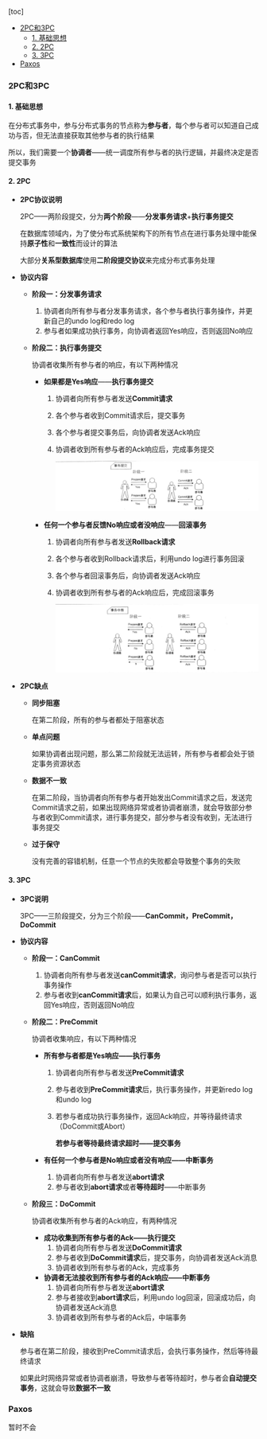 [toc]

- [2PC和3PC](#2pc和3pc)
  - [1. 基础思想](#1-基础思想)
  - [2. 2PC](#2-2pc)
  - [3. 3PC](#3-3pc)
- [Paxos](#paxos)



### 2PC和3PC

#### 1. 基础思想

在分布式事务中，参与分布式事务的节点称为**参与者**，每个参与者可以知道自己成功与否，但无法直接获取其他参与者的执行结果

所以，我们需要一个**协调者**——统一调度所有参与者的执行逻辑，并最终决定是否提交事务



#### 2. 2PC

* **2PC协议说明**

  2PC——两阶段提交，分为**两个阶段**——**分发事务请求**+**执行事务提交**

  在数据库领域内，为了使分布式系统架构下的所有节点在进行事务处理中能保持**原子性**和**一致性**而设计的算法

  大部分**关系型数据库**使用**二阶段提交协议**来完成分布式事务处理

* **协议内容**

  * **阶段一：分发事务请求**

    1. 协调者向所有参与者分发事务请求，各个参与者执行事务操作，并更新自己的undo log和redo log
    2. 参与者如果成功执行事务，向协调者返回Yes响应，否则返回No响应

  * **阶段二：执行事务提交**

    协调者收集所有参与者的响应，有以下两种情况

    * **如果都是Yes响应**——**执行事务提交**

      1. 协调者向所有参与者发送**Commit请求**

      2. 各个参与者收到Commit请求后，提交事务

      3. 各个参与者提交事务后，向协调者发送Ack响应

      4. 协调者收到所有参与者的Ack响应后，完成事务提交

         ![1](../p/11.png)

    * **任何一个参与者反馈No响应或者没响应**——**回滚事务**

      1. 协调者向所有参与者发送**Rollback请求**

      2. 各个参与者收到Rollback请求后，利用undo log进行事务回滚

      3. 各个参与者回滚事务后，向协调者发送Ack响应

      4. 协调者收到所有参与者的Ack响应后，完成回滚事务

         ![2](../p/12.png)

* **2PC缺点**

  * **同步阻塞**

    在第二阶段，所有的参与者都处于阻塞状态

  * **单点问题**

    如果协调者出现问题，那么第二阶段就无法运转，所有参与者都会处于锁定事务资源状态

  * **数据不一致**

    在第二阶段，当协调者向所有参与者开始发出Commit请求之后，发送完Commit请求之前，如果出现网络异常或者协调者崩溃，就会导致部分参与者收到Commit请求，进行事务提交，部分参与者没有收到，无法进行事务提交

  * **过于保守**

    没有完善的容错机制，任意一个节点的失败都会导致整个事务的失败

    

#### 3. 3PC

* **3PC说明**

  3PC——三阶段提交，分为三个阶段——**CanCommit，PreCommit，DoCommit**

* **协议内容**

  * **阶段一：CanCommit**

    1. 协调者向所有参与者发送**canCommit请求**，询问参与者是否可以执行事务操作
    2. 参与者收到**canCommit请求**后，如果认为自己可以顺利执行事务，返回Yes响应，否则返回No响应

  * **阶段二：PreCommit**

    协调者收集响应，有以下两种情况

    * **所有参与者都是Yes响应——执行事务**

      1. 协调者向所有参与者发送**PreCommit请求**

      2. 参与者收到**PreCommit请求**后，执行事务操作，并更新redo log和undo log

      3. 若参与者成功执行事务操作，返回Ack响应，并等待最终请求（DoCommit或Abort）

         **若参与者等待最终请求超时——提交事务**

    * **有任何一个参与者是No响应或者没有响应——中断事务**

      1. 协调者向所有参与者发送**abort请求**
      2. 参与者收到**abort请求**或者**等待超时**——中断事务

  * **阶段三：DoCommit**

    协调者收集所有参与者的Ack响应，有两种情况

    * **成功收集到所有参与者的Ack——执行提交**
      1. 协调者向所有参与者发送**DoCommit请求**
      2. 参与者收到**DoCommit请求**后，提交事务，向协调者发送Ack消息
      3. 协调者收到所有参与者的Ack，完成事务
    * **协调者无法接收到所有参与者的Ack响应——中断事务**
      1. 协调者向所有参与者发送**abort请求**
      2. 参与者接收到**abort请求**后，利用undo log回滚，回滚成功后，向协调者发送Ack消息
      3. 协调者收到所有参与者的Ack后，中端事务

* **缺陷**

  参与者在第二阶段，接收到PreCommit请求后，会执行事务操作，然后等待最终请求

  如果此时网络异常或者协调者崩溃，导致参与者等待超时，参与者会**自动提交事务**，这就会导致**数据不一致**



### Paxos

暂时不会
